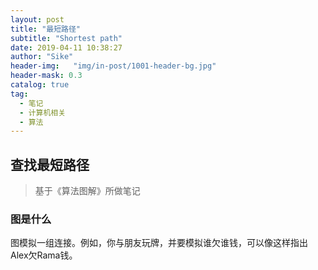 ```yaml
---
layout: post
title: "最短路径"
subtitle: "Shortest path"
date: 2019-04-11 10:38:27
author: "Sike"
header-img:   "img/in-post/1001-header-bg.jpg"
header-mask: 0.3
catalog: true
tag:
  - 笔记
  - 计算机相关
  - 算法
---
```

## 查找最短路径

> 基于《算法图解》所做笔记

### 图是什么

图模拟一组连接。例如，你与朋友玩牌，并要模拟谁欠谁钱，可以像这样指出Alex欠Rama钱。
